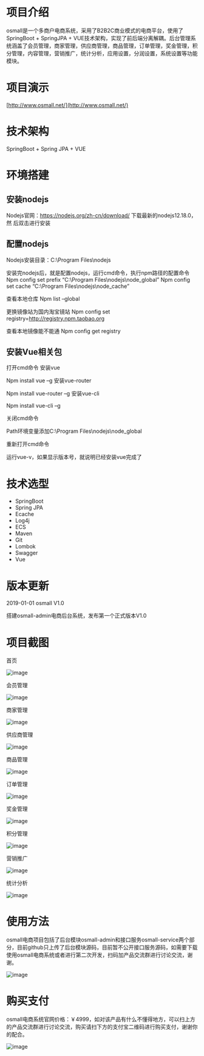 
# 项目介绍

osmall是一个多商户电商系统，采用了B2B2C商业模式的电商平台，使用了SpringBoot + SpringJPA + VUE技术架构，实现了前后端分离解耦。后台管理系统涵盖了会员管理，商家管理，供应商管理，商品管理，订单管理，奖金管理，积分管理，内容管理，营销推广，统计分析，应用设置，分润设置，系统设置等功能模块。

# 项目演示

[http://www.osmall.net/](http://www.osmall.net/)


# 技术架构

SpringBoot + Spring JPA + VUE 


# 环境搭建
## 安装nodejs
Nodejs官网：https://nodejs.org/zh-cn/download/ 下载最新的nodejs12.18.0，然
后双击进行安装

## 配置nodejs
Nodejs安装目录：C:\Program Files\nodejs

安装完nodejs后，就是配置nodejs，运行cmd命令，执行npm路径的配置命令
Npm config set prefix “C:\Program Files\nodejs\node_global”
Npm config set cache “C:\Program Files\nodejs\node_cache”

查看本地仓库
Npm list –global

更换镜像站为国内淘宝镜站
Npm config set registry=http://registry.npm.taobao.org

查看本地镜像能不能通
Npm config get registry

## 安装Vue相关包
打开cmd命令
安装vue

Npm install vue –g 
安装vue-router

Npm install vue-router –g
安装vue-cli

Npm install vue-cli –g

关闭cmd命令

Path环境变量添加C:\Program Files\nodejs\node_global

重新打开cmd命令

运行vue-v，如果显示版本号，就说明已经安装vue完成了


# 技术选型

- SpringBoot 	
- Spring JPA 	
- Ecache	    
- Log4j	        
- ECS	        
- Maven	        
- Git	        
- Lombok	    
- Swagger	    
- Vue	        

# 版本更新

2019-01-01  osmall V1.0

搭建osmall-admin电商后台系统，发布第一个正式版本V1.0


# 项目截图

首页

![image](https://github.com/ittws/osmall-admin/img_storge/2020-06-16T13-22-39.582Z.png)

会员管理

![image](https://github.com/ittws/osmall-admin/img_storge/2020-06-16T13-19-55.051Z.png)

商家管理

![image](https://github.com/ittws/osmall-admin/img_storge/2020-06-16T13-20-09.152Z.png)

供应商管理

![image](https://github.com/ittws/osmall-admin/img_storge/2020-06-16T13-20-30.053Z.png)

商品管理

![image](https://github.com/ittws/osmall-admin/img_storge/2020-06-16T13-20-45.891Z.png)

订单管理

![image](https://github.com/ittws/osmall-admin/img_storge/2020-06-16T13-20-58.484Z.png)

奖金管理

![image](https://github.com/ittws/osmall-admin/img_storge/2020-06-16T13-21-10.702Z.png)

积分管理

![image](https://github.com/ittws/osmall-admin/img_storge/2020-06-16T13-21-25.437Z.png)

营销推广

![image](https://github.com/ittws/osmall-admin/img_storge/2020-06-16T13-21-59.976Z.png)

统计分析

![image](https://github.com/ittws/osmall-admin/img_storge/2020-06-16T13-22-12.257Z.png)

# 使用方法
osmall电商项目包括了后台模块osmall-admin和接口服务osmall-service两个部分，目前github只上传了后台模块源码，目前暂不公开接口服务源码，如需要下载使用osmall电商系统或者进行第二次开发，扫码加产品交流群进行讨论交流，谢谢。

![image](https://github.com/ittws/osmall-admin/img_storge/IMG_20200617_154028.png)

# 购买支付
osmall电商系统官网价格：￥4999，如对该产品有什么不懂得地方，可以扫上方的产品交流群进行讨论交流，购买请扫下方的支付宝二维码进行购买支付，谢谢你的配合。

![image](https://github.com/ittws/osmall-admin/img_storge/IMG_20200617_154029.jpg)



